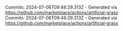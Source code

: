 Commits: 2024-07-06T09:48:29.313Z - Generated via https://github.com/marketplace/actions/artificial-grass
<br>
Commits: 2024-07-06T09:48:29.313Z - Generated via https://github.com/marketplace/actions/artificial-grass
<br>
